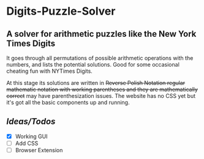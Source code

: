 # Digits-Puzzle-Solver
## A solver for arithmetic puzzles like the New York Times Digits

It goes through all permutations of possible arithmetic operations with the numbers, and lists the potential solutions. Good for some occasional cheating fun with NYTimes Digits.

At this stage its solutions are written in ~~Reverse Polish Notation regular mathematic notation with working parentheses and they are mathematically correct~~ may have parenthesization issues. The website has no CSS yet but it's got all the basic components up and running.


## *Ideas/Todos*
- [x] Working GUI
- [ ] Add CSS
- [ ] Browser Extension
